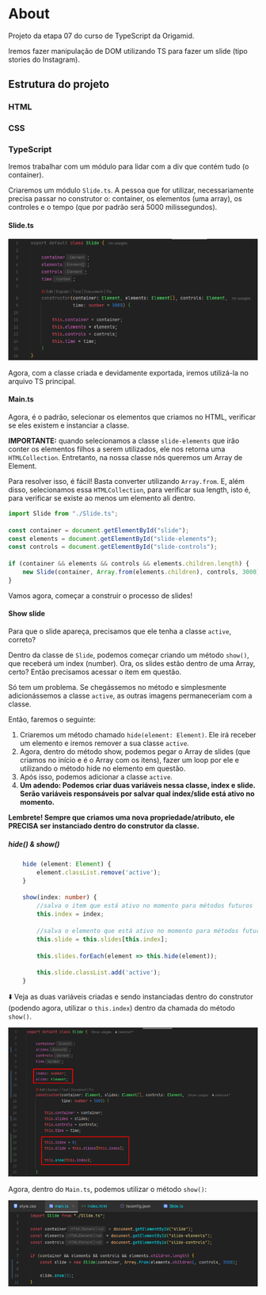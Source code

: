 # About

Projeto da etapa 07 do curso de TypeScript da Origamid.

Iremos fazer manipulação de DOM utilizando TS para fazer um slide (tipo stories do Instagram).

## Estrutura do projeto

### HTML

### CSS

### TypeScript

Iremos trabalhar com um módulo para lidar com a div que contém tudo (o container).

Criaremos um módulo ``Slide.ts``. A pessoa que for utilizar, necessariamente precisa passar no construtor o: container,
os elementos (uma array), os controles e o tempo (que por padrão será 5000 milissegundos).

#### Slide.ts

![img.png](img.png)

Agora, com a classe criada e devidamente exportada, iremos utilizá-la no arquivo TS principal.

#### Main.ts

Agora, é o padrão, selecionar os elementos que criamos no HTML, verificar se eles existem e instanciar a classe.

**IMPORTANTE:** quando selecionamos a classe ``slide-elements`` que irão conter os elementos filhos a serem utilizados, ele
nos retorna uma ``HTMLCollection``. Entretanto, na nossa classe nós queremos um Array de Element.

Para resolver isso, é fácil! Basta converter utilizando ``Array.from``. E, além disso, selecionamos essa ``HTMLCollection``,
para verificar sua length, isto é, para verificar se existe ao menos um elemento ali dentro.

```ts
import Slide from "./Slide.ts";

const container = document.getElementById("slide");
const elements = document.getElementById("slide-elements");
const controls = document.getElementById("slide-controls");

if (container && elements && controls && elements.children.length) {
    new Slide(container, Array.from(elements.children), controls, 3000);
}
```

Vamos agora, começar a construir o processo de slides!

#### Show slide

Para que o slide apareça, precisamos que ele tenha a classe ``active``, correto?

Dentro da classe de ``Slide``, podemos começar criando um método ``show()``, que receberá um index (number). Ora, os slides
estão dentro de uma Array, certo? Então precisamos acessar o item em questão.

Só tem um problema. Se chegássemos no método e simplesmente adicionássemos a classe ``active``, as outras imagens
permaneceriam com a classe.

Então, faremos o seguinte:

1. Criaremos um método chamado ``hide(element: Element)``. Ele irá receber um elemento e iremos remover a sua classe ``active``.
2. Agora, dentro do método show, podemos pegar o Array de slides (que criamos no início e é o Array com os itens), 
fazer um loop por ele e utilizando o método hide no elemento em questão. 
3. Após isso, podemos adicionar a classe ``active``.
4. **Um adendo: Podemos criar duas variáveis nessa classe, index e slide. Serão variáveis responsáveis por salvar qual index/slide
está ativo no momento.**

**Lembrete! Sempre que criamos uma nova propriedade/atributo, ele PRECISA ser instanciado dentro do construtor da classe.**

##### hide() & show()

```ts
    hide (element: Element) {
        element.classList.remove('active');
    }

    show(index: number) {
        //salva o item que está ativo no momento para métodos futuros
        this.index = index;

        //salva o elemento que está ativo no momento para métodos futuros
        this.slide = this.slides[this.index];

        this.slides.forEach(element => this.hide(element));

        this.slide.classList.add('active');
    }
```

⬇️ Veja as duas variáveis criadas e sendo instanciadas dentro do construtor (podendo agora, utilizar o ``this.index``) dentro
da chamada do método ``show()``.

![img_1.png](img_1.png)

Agora, dentro do ``Main.ts``, podemos utilizar o método ``show()``:

![img_2.png](img_2.png)